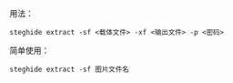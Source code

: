 用法：
```
steghide extract -sf <载体文件> -xf <输出文件> -p <密码>
```
简单使用：
```
steghide extract -sf 图片文件名
```
